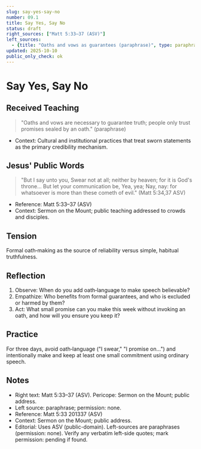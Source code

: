 ```yaml
---
slug: say-yes-say-no
number: 09.1
title: Say Yes, Say No
status: draft
right_sources: ["Matt 5:33–37 (ASV)"]
left_sources:
  - {title: "Oaths and vows as guarantees (paraphrase)", type: paraphrase, permission: none}
updated: 2025-10-10
public_only_check: ok
---
```


# Say Yes, Say No

## Received Teaching
> "Oaths and vows are necessary to guarantee truth; people only trust promises sealed by an oath." (paraphrase)
- Context: Cultural and institutional practices that treat sworn statements as the primary credibility mechanism.

## Jesus' Public Words
> "But I say unto you, Swear not at all; neither by heaven; for it is God's throne... But let your communication be, Yea, yea; Nay, nay: for whatsoever is more than these cometh of evil." (Matt 5:34,37 ASV)
- Reference: Matt 5:33–37 (ASV)
- Context: Sermon on the Mount; public teaching addressed to crowds and disciples.

## Tension
Formal oath‑making as the source of reliability versus simple, habitual truthfulness.

## Reflection
1. Observe: When do you add oath‑language to make speech believable?
2. Empathize: Who benefits from formal guarantees, and who is excluded or harmed by them?
3. Act: What small promise can you make this week without invoking an oath, and how will you ensure you keep it?

## Practice
For three days, avoid oath‑language ("I swear," "I promise on...") and intentionally make and keep at least one small commitment using ordinary speech.

## Notes
- Right text: Matt 5:33–37 (ASV). Pericope: Sermon on the Mount; public address.
- Left source: paraphrase; permission: none.
- Reference: Matt 5:33
201337 (ASV)
- Context: Sermon on the Mount; public address.
- Editorial: Uses ASV (public-domain). Left-sources are paraphrases (permission: none). Verify any verbatim left-side quotes; mark permission: pending if found.